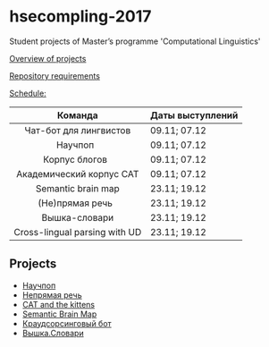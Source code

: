 # hsecompling-2017
Student projects of Master’s programme 'Computational Linguistics'

[Overview of projects](https://drive.google.com/drive/folders/0By_EeIOyAYzoWTBBN1FETHVVd3c?usp=sharing)

[Repository requirements](https://docs.google.com/document/d/1FTWZGQ27T3_2CKVMz4JMvXKGoEMvtdR8EW16YFclyHY/edit?usp=sharing)

[Schedule:](https://docs.google.com/spreadsheets/d/1MRXg5dPZTSMCf12A1EUHafZo3qPTgteulERBFhkOO0k/edit?usp=sharing) 

| Команда                       | Даты выступлений   |
| :---------------------------: |:-------------------| 
| Чат-бот для лингвистов        | 09.11; 07.12       | 
| Научпоп                       | 09.11; 07.12       | 
| Корпус блогов                 | 09.11; 07.12       | 
| Академический корпус CAT      | 09.11; 07.12       | 
| Semantic brain map            | 23.11; 19.12       | 
| (Не)прямая речь               | 23.11; 19.12       | 
| Вышка-словари                 | 23.11; 19.12       |  
| Cross-lingual parsing with UD | 23.11; 19.12       | 

Projects
--------
* [Научпоп](https://github.com/ana-kuznetsova/Popular-Sience-Texts-Compling-research)
* [Непрямая речь](https://github.com/DanilSko/speech)
* [CAT and the kittens](https://github.com/MariaFjodorowa/catandthekittens)
* [Semantic Brain Map](https://github.com/bakarov/semantic-brain-map)
* [Краудсорсинговый бот](https://github.com/helmeton/crowdsourcingmarkup)
* [Вышка.Словари](https://github.com/semenovabnl/hse.dictionaries.git)

